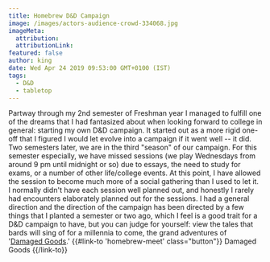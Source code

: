 ```yaml
---
title: Homebrew D&D Campaign
image: /images/actors-audience-crowd-334068.jpg
imageMeta:
  attribution:
  attributionLink:
featured: false
author: king
date: Wed Apr 24 2019 09:53:00 GMT+0100 (IST)
tags:
  - D&D
  - tabletop
---
```




Partway through my 2nd semester of Freshman year I managed to fulfill one of the dreams that I had fantasized about when looking forward to college in general: starting my own D&D campaign. It started out as a more rigid one-off that I figured I would let evolve into a campaign if it went well -- it did. Two semesters later, we are in the third "season" of our campaign. For this semester especially, we have missed sessions (we play Wednesdays from around 9 pm until midnight or so) due to essays, the need to study for exams, or a number of other life/college events. At this point, I have allowed the session to become much more of a social gathering than I used to let it. I normally didn't have each session well planned out, and honestly I rarely had encounters elaborately planned out for the sessions. I had a general direction and the direction of the campaign has been directed by a few things that I planted a semester or two ago, which I feel is a good trait for a D&D campaign to have, but you can judge for yourself: view the tales that bards will sing of for a millennia to come, the grand adventures of '[Damaged Goods](../p/homebrew-meet/).'
{{#link-to 'homebrew-meet' class="button"}}
    Damaged Goods
  {{/link-to}}
